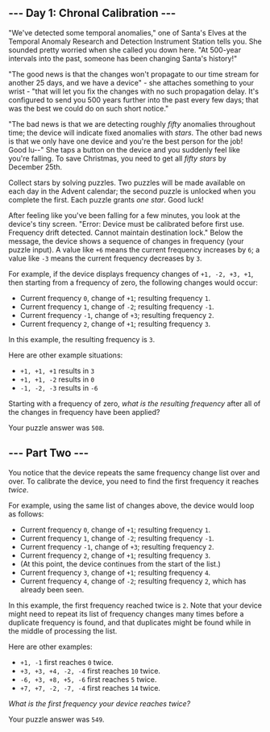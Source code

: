
## --- Day 1: Chronal Calibration ---

"We've detected some temporal anomalies," one of Santa's Elves at the  Temporal Anomaly Research and Detection Instrument Station  tells you. She sounded pretty worried when she called you down here. "At 500-year intervals into the past, someone has been changing Santa's history!"

"The good news is that the changes won't propagate to our time stream for another 25 days, and we have a device" - she attaches something to your wrist - "that will let you fix the changes with no such propagation delay. It's configured to send you 500 years further into the past every few days; that was the best we could do on such short notice."

"The bad news is that we are detecting roughly  _fifty_  anomalies throughout time; the device will indicate fixed anomalies with  _stars_. The other bad news is that we only have one device and you're the best person for the job! Good lu--" She taps a button on the device and you suddenly feel like you're falling. To save Christmas, you need to get all  _fifty stars_  by December 25th.

Collect stars by solving puzzles. Two puzzles will be made available on each day in the Advent calendar; the second puzzle is unlocked when you complete the first. Each puzzle grants  _one star_. Good luck!

After feeling like you've been falling for a few minutes, you look at the device's tiny screen. "Error: Device must be calibrated before first use. Frequency drift detected. Cannot maintain destination lock." Below the message, the device shows a sequence of changes in frequency (your puzzle input). A value like  `+6`  means the current frequency increases by  `6`; a value like  `-3`  means the current frequency decreases by  `3`.

For example, if the device displays frequency changes of  `+1, -2, +3, +1`, then starting from a frequency of zero, the following changes would occur:

-   Current frequency  `0`, change of  `+1`; resulting frequency  `1`.
-   Current frequency  `1`, change of  `-2`; resulting frequency  `-1`.
-   Current frequency  `-1`, change of  `+3`; resulting frequency  `2`.
-   Current frequency  `2`, change of  `+1`; resulting frequency  `3`.

In this example, the resulting frequency is  `3`.

Here are other example situations:

-   `+1, +1, +1`  results in  `3`
-   `+1, +1, -2`  results in  `0`
-   `-1, -2, -3`  results in  `-6`

Starting with a frequency of zero,  _what is the resulting frequency_  after all of the changes in frequency have been applied?

Your puzzle answer was  `508`.

## --- Part Two ---

You notice that the device repeats the same frequency change list over and over. To calibrate the device, you need to find the first frequency it reaches  _twice_.

For example, using the same list of changes above, the device would loop as follows:

-   Current frequency  `0`, change of  `+1`; resulting frequency  `1`.
-   Current frequency  `1`, change of  `-2`; resulting frequency  `-1`.
-   Current frequency  `-1`, change of  `+3`; resulting frequency  `2`.
-   Current frequency  `2`, change of  `+1`; resulting frequency  `3`.
-   (At this point, the device continues from the start of the list.)
-   Current frequency  `3`, change of  `+1`; resulting frequency  `4`.
-   Current frequency  `4`, change of  `-2`; resulting frequency  `2`, which has already been seen.

In this example, the first frequency reached twice is  `2`. Note that your device might need to repeat its list of frequency changes many times before a duplicate frequency is found, and that duplicates might be found while in the middle of processing the list.

Here are other examples:

-   `+1, -1`  first reaches  `0`  twice.
-   `+3, +3, +4, -2, -4`  first reaches  `10`  twice.
-   `-6, +3, +8, +5, -6`  first reaches  `5`  twice.
-   `+7, +7, -2, -7, -4`  first reaches  `14`  twice.

_What is the first frequency your device reaches twice?_

Your puzzle answer was  `549`.